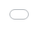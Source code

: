 ```yaml
---
layout: post
title: SEO cheatsheet - using HTML5 document
---
```


Below is an example of **close-to-perfect** [HTML5](http://www.w3.org/TR/html5/) blog article document.

I have embedded the frame of [my](http://jsfiddle.net/user/xameeramir) fiddle to make sure that the [source code](http://jsfiddle.net/xameeramir/0dthd7c4/) is easily accessible.

<iframe style="position:fixed; top:0px; left:0px; bottom:0px; right:0px; width:100%; height:100%; border:none; margin:0; padding:0; overflow:hidden; z-index:999999;" src="//jsfiddle.net/xameeramir/0dthd7c4/embedded/result/" allowfullscreen="allowfullscreen" frameborder="0"></iframe>
